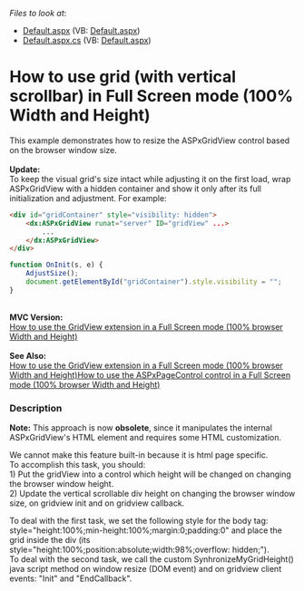 <!-- default file list -->
*Files to look at*:

* [Default.aspx](./CS/WebSite/Default.aspx) (VB: [Default.aspx](./VB/WebSite/Default.aspx))
* [Default.aspx.cs](./CS/WebSite/Default.aspx.cs) (VB: [Default.aspx](./VB/WebSite/Default.aspx))
<!-- default file list end -->
# How to use grid (with vertical scrollbar) in Full Screen mode (100% Width and Height)


<p>This example demonstrates how to resize the ASPxGridView control based on the browser window size.<br><br><strong>Update:</strong><br>To keep the visual grid's size intact while adjusting it on the first load, wrap ASPxGridView with a hidden container and show it only after its full initialization and adjustment. For example:</p>


```aspx
<div id="gridContainer" style="visibility: hidden">
    <dx:ASPxGridView runat="server" ID="gridView" ...>
        ...
    </dx:ASPxGridView>
</div>
```




```js
function OnInit(s, e) {
    AdjustSize();
    document.getElementById("gridContainer").style.visibility = "";
}

```


<p><strong><br>MVC Version:<br></strong><a href="https://www.devexpress.com/Support/Center/p/E3958">How to use the GridView extension in a Full Screen mode (100% browser Width and Height)</a><strong><br><br>See Also:<br></strong><a href="https://www.devexpress.com/Support/Center/p/E3958">How to use the GridView extension in a Full Screen mode (100% browser Width and Height)</a><a href="https://www.devexpress.com/Support/Center/p/E3940">How to use the ASPxPageControl control in a Full Screen mode (100% browser Width and Height)</a><br></p>


<h3>Description</h3>

<p><strong>Note:</strong> This approach is now <strong>obsolete</strong>, since it manipulates the internal ASPxGridView&#39;s HTML element and requires some HTML customization.</p><p>We cannot make this feature built-in because it is html page specific. <br />
To accomplish this task, you should:<br />
1) Put the gridView into a control which height will be changed on changing the browser window height.<br />
2) Update the vertical scrollable div height on changing the browser window size, on gridview init and on gridview callback.</p><p>To deal with the first task, we set the following style for the body tag: style=&quot;height:100%;min-height:100%;margin:0;padding:0&quot; and place the grid inside the div (its style=&quot;height:100%;position:absolute;width:98%;overflow: hidden;&quot;).<br />
To deal with the second task, we call the custom SynhronizeMyGridHeight() java script method on window resize (DOM event) and on gridview client events: &quot;Init&quot; and &quot;EndCallback&quot;.</p>

<br/>


